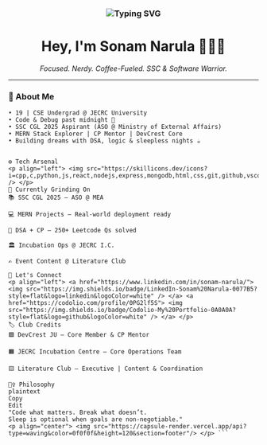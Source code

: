 <!-- Title animation -->
<h3 align="center">
  <img src="https://readme-typing-svg.herokuapp.com?font=Fira+Code&size=24&pause=1000&center=true&vCenter=true&width=435&lines=From+Coding+to+Cabinet+–+I+Do+Both" alt="Typing SVG" />
</h3>

<h1 align="center">Hey, I'm Sonam Narula 👩🏻‍💻</h1>
<p align="center"><i>Focused. Nerdy. Coffee-Fueled. SSC & Software Warrior.</i></p>

---

### 🧠 About Me
```plaintext
• 19 | CSE Undergrad @ JECRC University  
• Code & Debug past midnight 🌙  
• SSC CGL 2025 Aspirant (ASO @ Ministry of External Affairs)  
• MERN Stack Explorer | CP Mentor | DevCrest Core  
• Building dreams with DSA, logic & sleepless nights ☕


⚙️ Tech Arsenal
<p align="left"> <img src="https://skillicons.dev/icons?i=cpp,c,python,js,react,nodejs,express,mongodb,html,css,git,github,vscode,linux,canva,figma" /> </p>
🔭 Currently Grinding On
📚 SSC CGL 2025 – ASO @ MEA

💻 MERN Projects – Real-world deployment ready

🧠 DSA + CP – 250+ Leetcode Qs solved

🏛️ Incubation Ops @ JECRC I.C.

✍️ Event Content @ Literature Club

📡 Let's Connect
<p align="left"> <a href="https://www.linkedin.com/in/sonam-narula/"> <img src="https://img.shields.io/badge/LinkedIn-Sonam%20Narula-0077B5?style=flat&logo=linkedin&logoColor=white" /> </a> <a href="https://codolio.com/profile/0PG2lf5S"> <img src="https://img.shields.io/badge/Codolio-My%20Portfolio-0A0A0A?style=flat&logo=github&logoColor=white" /> </a> </p>
🏷️ Club Credits
🟪 DevCrest JU — Core Member & CP Mentor

🟧 JECRC Incubation Centre — Core Operations Team

🟨 Literature Club — Executive | Content & Coordination

🧘‍♀️ Philosophy
plaintext
Copy
Edit
"Code what matters. Break what doesn’t.  
Sleep is optional when goals are non-negotiable."
<p align="center"> <img src="https://capsule-render.vercel.app/api?type=waving&color=0f0f0f&height=120&section=footer"/> </p> ```
